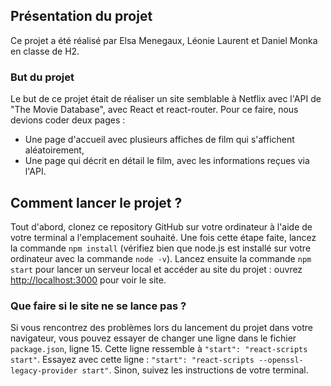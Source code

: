 ## Présentation du projet

Ce projet a été réalisé par Elsa Menegaux, Léonie Laurent et Daniel Monka en classe de H2.

### But du projet

Le but de ce projet était de réaliser un site semblable à Netflix avec l'API de "The Movie Database", avec React et react-router. Pour ce faire, nous devions coder deux pages :

- Une page d'accueil avec plusieurs affiches de film qui s'affichent aléatoirement, 
- Une page qui décrit en détail le film, avec les informations reçues via l'API.

## Comment lancer le projet ?

Tout d'abord, clonez ce repository GitHub sur votre ordinateur à l'aide de votre terminal a l'emplacement souhaité. Une fois cette étape faite, lancez la commande `npm install` (vérifiez bien que node.js est installé sur votre ordinateur avec la commande `node -v`). Lancez ensuite la commande `npm start` pour lancer un serveur local et accéder au site du projet : ouvrez [http://localhost:3000](http://localhost:3000) pour voir le site.

### Que faire si le site ne se lance pas ?

Si vous rencontrez des problèmes lors du lancement du projet dans votre navigateur, vous pouvez essayer de changer une ligne dans le fichier `package.json`, ligne 15. Cette ligne ressemble à `"start": "react-scripts start"`. Essayez avec cette ligne : `"start": "react-scripts --openssl-legacy-provider start"`.
Sinon, suivez les instructions de votre terminal.
